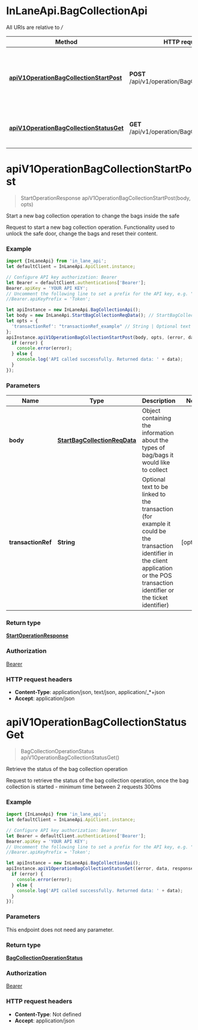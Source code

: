 # InLaneApi.BagCollectionApi

All URIs are relative to */*

Method | HTTP request | Description
------------- | ------------- | -------------
[**apiV1OperationBagCollectionStartPost**](BagCollectionApi.md#apiV1OperationBagCollectionStartPost) | **POST** /api/v1/operation/BagCollection/start | Start a new bag collection operation to change the bags inside the safe
[**apiV1OperationBagCollectionStatusGet**](BagCollectionApi.md#apiV1OperationBagCollectionStatusGet) | **GET** /api/v1/operation/BagCollection/status | Retrieve the status of the bag collection operation

<a name="apiV1OperationBagCollectionStartPost"></a>
# **apiV1OperationBagCollectionStartPost**
> StartOperationResponse apiV1OperationBagCollectionStartPost(body, opts)

Start a new bag collection operation to change the bags inside the safe

Request to start a new bag collection operation. Functionality used to unlock the safe door, change the bags and reset their content.

### Example
```javascript
import {InLaneApi} from 'in_lane_api';
let defaultClient = InLaneApi.ApiClient.instance;

// Configure API key authorization: Bearer
let Bearer = defaultClient.authentications['Bearer'];
Bearer.apiKey = 'YOUR API KEY';
// Uncomment the following line to set a prefix for the API key, e.g. "Token" (defaults to null)
//Bearer.apiKeyPrefix = 'Token';

let apiInstance = new InLaneApi.BagCollectionApi();
let body = new InLaneApi.StartBagCollectionReqData(); // StartBagCollectionReqData | Object containing the information about the types of bag/bags it would like to collect
let opts = { 
  'transactionRef': "transactionRef_example" // String | Optional text to be linked to the transaction (for example it could be the transaction identifier in the client application or the POS transaction identifier or the ticket identifier)
};
apiInstance.apiV1OperationBagCollectionStartPost(body, opts, (error, data, response) => {
  if (error) {
    console.error(error);
  } else {
    console.log('API called successfully. Returned data: ' + data);
  }
});
```

### Parameters

Name | Type | Description  | Notes
------------- | ------------- | ------------- | -------------
 **body** | [**StartBagCollectionReqData**](StartBagCollectionReqData.md)| Object containing the information about the types of bag/bags it would like to collect | 
 **transactionRef** | **String**| Optional text to be linked to the transaction (for example it could be the transaction identifier in the client application or the POS transaction identifier or the ticket identifier) | [optional] 

### Return type

[**StartOperationResponse**](StartOperationResponse.md)

### Authorization

[Bearer](../README.md#Bearer)

### HTTP request headers

 - **Content-Type**: application/json, text/json, application/_*+json
 - **Accept**: application/json

<a name="apiV1OperationBagCollectionStatusGet"></a>
# **apiV1OperationBagCollectionStatusGet**
> BagCollectionOperationStatus apiV1OperationBagCollectionStatusGet()

Retrieve the status of the bag collection operation

Request to retrieve the status of the bag collection operation, once the bag collection is started - minimum time between 2 requests 300ms

### Example
```javascript
import {InLaneApi} from 'in_lane_api';
let defaultClient = InLaneApi.ApiClient.instance;

// Configure API key authorization: Bearer
let Bearer = defaultClient.authentications['Bearer'];
Bearer.apiKey = 'YOUR API KEY';
// Uncomment the following line to set a prefix for the API key, e.g. "Token" (defaults to null)
//Bearer.apiKeyPrefix = 'Token';

let apiInstance = new InLaneApi.BagCollectionApi();
apiInstance.apiV1OperationBagCollectionStatusGet((error, data, response) => {
  if (error) {
    console.error(error);
  } else {
    console.log('API called successfully. Returned data: ' + data);
  }
});
```

### Parameters
This endpoint does not need any parameter.

### Return type

[**BagCollectionOperationStatus**](BagCollectionOperationStatus.md)

### Authorization

[Bearer](../README.md#Bearer)

### HTTP request headers

 - **Content-Type**: Not defined
 - **Accept**: application/json


